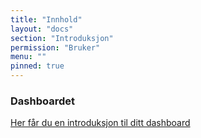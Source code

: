 ```yaml
---
title: "Innhold"
layout: "docs"
section: "Introduksjon"
permission: "Bruker"
menu: ""
pinned: true
---
```


### Dashboardet
[Her får du en introduksjon til ditt dashboard](dashboard)
